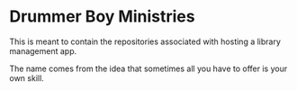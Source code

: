 # Drummer Boy Ministries

This is meant to contain the repositories associated with hosting a library management app.

The name comes from the idea that sometimes all you have to offer is your own skill.

